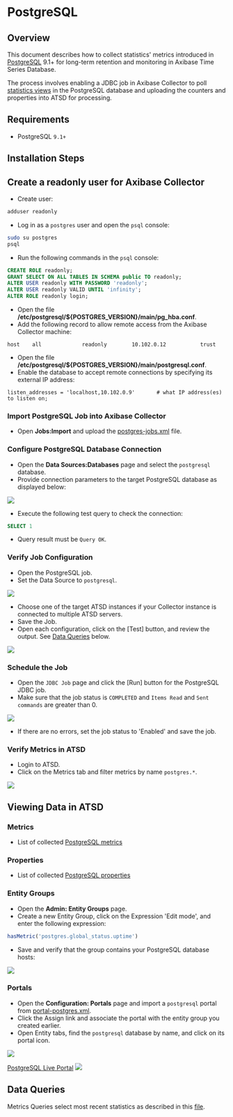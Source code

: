 # PostgreSQL

## Overview

This document describes how to collect statistics' metrics introduced in [PostgreSQL](http://www.mysql.com/) 9.1+ for long-term retention and monitoring in Axibase Time Series Database.

The process involves enabling a JDBC job in Axibase Collector to poll [statistics views](https://www.postgresql.org/docs/9.1/static/monitoring-stats.html) in the PostgreSQL database and uploading the counters and properties into ATSD for processing.

## Requirements

- PostgreSQL `9.1+`

## Installation Steps

## Create a readonly user for Axibase Collector

* Create user:
```sh
adduser readonly
```

* Log in as a `postgres` user and open the `psql` console:

```sh
sudo su postgres
psql
```

* Run the following commands in the `psql` console:

```sql
CREATE ROLE readonly;
GRANT SELECT ON ALL TABLES IN SCHEMA public TO readonly;
ALTER USER readonly WITH PASSWORD 'readonly';
ALTER USER readonly VALID UNTIL 'infinity';
ALTER ROLE readonly login;
```

* Open the file **/etc/postgresql/${POSTGRES_VERSION}/main/pg_hba.conf**.
* Add the following record to allow remote access from the Axibase Collector machine:

```
host    all             readonly        10.102.0.12           trust
```

* Open the file **/etc/postgresql/${POSTGRES_VERSION}/main/postgresql.conf**.
* Enable the database to accept remote connections by specifying its external IP address:

```
listen_addresses = 'localhost,10.102.0.9'		# what IP address(es) to listen on;
```

### Import PostgreSQL Job into Axibase Collector

* Open **Jobs:Import** and upload the [postgres-jobs.xml](postgres-jobs.xml) file.

### Configure PostgreSQL Database Connection

* Open the **Data Sources:Databases** page and select the `postgresql` database.
* Provide connection parameters to the target PostgreSQL database as displayed below:

![](images/postgres-datasource.png)

* Execute the following test query to check the connection:

```SQL
SELECT 1
```
* Query result must be `Query OK`.

### Verify Job Configuration

* Open the PostgreSQL job.
* Set the Data Source to `postgresql`.

![](images/postgres-jdbc-job.png)

* Choose one of the target ATSD instances if your Collector instance is connected to multiple ATSD servers.
* Save the Job.
* Open each configuration, click on the [Test] button, and review the output. See [Data Queries](#data-queries) below.

![](images/test_result.png)

### Schedule the Job

* Open the `JDBC Job` page and click the [Run] button for the PostgreSQL JDBC job.
* Make sure that the job status is `COMPLETED` and `Items Read` and `Sent commands` are greater than 0.

![](images/test_run.png)

* If there are no errors, set the job status to 'Enabled' and save the job.

### Verify Metrics in ATSD

* Login to ATSD.
* Click on the Metrics tab and filter metrics by name `postgres.*`.

![](images/postgres-metrics.png)

## Viewing Data in ATSD

### Metrics

* List of collected [PostgreSQL metrics](metric-list.md)

### Properties

* List of collected [PostgreSQL properties](properties-list.md)

### Entity Groups

* Open the **Admin: Entity Groups** page.
* Create a new Entity Group, click on the Expression 'Edit mode', and enter the following expression:

```javascript
hasMetric('postgres.global_status.uptime')
```

* Save and verify that the group contains your PostgreSQL database hosts:

![](images/postgres-entity-group.png)

### Portals

* Open the **Configuration: Portals** page and import a `postgresql` portal from [portal-postgres.xml](portal-postgres.xml).
* Click the Assign link and associate the portal with the entity group you created earlier.
* Open Entity tabs, find the `postgresql` database by name, and click on its portal icon.

![](images/postgres-portal-icon.png)

[PostgreSQL Live Portal](http://apps.axibase.com/chartlab/070b4941)
![](images/postgres-portal.png)


## Data Queries

Metrics Queries select most recent statistics as described in this [file](data-queries.md).
